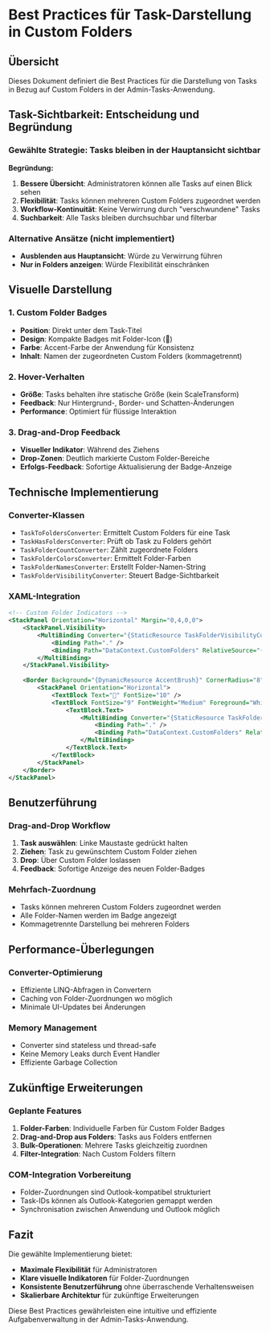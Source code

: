 # Best Practices für Task-Darstellung in Custom Folders

## Übersicht

Dieses Dokument definiert die Best Practices für die Darstellung von Tasks in Bezug auf Custom Folders in der Admin-Tasks-Anwendung.

## Task-Sichtbarkeit: Entscheidung und Begründung

### **Gewählte Strategie: Tasks bleiben in der Hauptansicht sichtbar**

**Begründung:**
1. **Bessere Übersicht**: Administratoren können alle Tasks auf einen Blick sehen
2. **Flexibilität**: Tasks können mehreren Custom Folders zugeordnet werden
3. **Workflow-Kontinuität**: Keine Verwirrung durch "verschwundene" Tasks
4. **Suchbarkeit**: Alle Tasks bleiben durchsuchbar und filterbar

### Alternative Ansätze (nicht implementiert)
- **Ausblenden aus Hauptansicht**: Würde zu Verwirrung führen
- **Nur in Folders anzeigen**: Würde Flexibilität einschränken

## Visuelle Darstellung

### 1. Custom Folder Badges
- **Position**: Direkt unter dem Task-Titel
- **Design**: Kompakte Badges mit Folder-Icon (📁)
- **Farbe**: Accent-Farbe der Anwendung für Konsistenz
- **Inhalt**: Namen der zugeordneten Custom Folders (kommagetrennt)

### 2. Hover-Verhalten
- **Größe**: Tasks behalten ihre statische Größe (kein ScaleTransform)
- **Feedback**: Nur Hintergrund-, Border- und Schatten-Änderungen
- **Performance**: Optimiert für flüssige Interaktion

### 3. Drag-and-Drop Feedback
- **Visueller Indikator**: Während des Ziehens
- **Drop-Zonen**: Deutlich markierte Custom Folder-Bereiche
- **Erfolgs-Feedback**: Sofortige Aktualisierung der Badge-Anzeige

## Technische Implementierung

### Converter-Klassen
- `TaskToFoldersConverter`: Ermittelt Custom Folders für eine Task
- `TaskHasFoldersConverter`: Prüft ob Task zu Folders gehört
- `TaskFolderCountConverter`: Zählt zugeordnete Folders
- `TaskFolderColorsConverter`: Ermittelt Folder-Farben
- `TaskFolderNamesConverter`: Erstellt Folder-Namen-String
- `TaskFolderVisibilityConverter`: Steuert Badge-Sichtbarkeit

### XAML-Integration
```xml
<!-- Custom Folder Indicators -->
<StackPanel Orientation="Horizontal" Margin="0,4,0,0">
    <StackPanel.Visibility>
        <MultiBinding Converter="{StaticResource TaskFolderVisibilityConverter}">
            <Binding Path="." />
            <Binding Path="DataContext.CustomFolders" RelativeSource="{RelativeSource AncestorType=Window}" />
        </MultiBinding>
    </StackPanel.Visibility>
    
    <Border Background="{DynamicResource AccentBrush}" CornerRadius="8" Padding="6,2">
        <StackPanel Orientation="Horizontal">
            <TextBlock Text="📁" FontSize="10" />
            <TextBlock FontSize="9" FontWeight="Medium" Foreground="White">
                <TextBlock.Text>
                    <MultiBinding Converter="{StaticResource TaskFolderNamesConverter}">
                        <Binding Path="." />
                        <Binding Path="DataContext.CustomFolders" RelativeSource="{RelativeSource AncestorType=Window}" />
                    </MultiBinding>
                </TextBlock.Text>
            </TextBlock>
        </StackPanel>
    </Border>
</StackPanel>
```

## Benutzerführung

### Drag-and-Drop Workflow
1. **Task auswählen**: Linke Maustaste gedrückt halten
2. **Ziehen**: Task zu gewünschtem Custom Folder ziehen
3. **Drop**: Über Custom Folder loslassen
4. **Feedback**: Sofortige Anzeige des neuen Folder-Badges

### Mehrfach-Zuordnung
- Tasks können mehreren Custom Folders zugeordnet werden
- Alle Folder-Namen werden im Badge angezeigt
- Kommagetrennte Darstellung bei mehreren Folders

## Performance-Überlegungen

### Converter-Optimierung
- Effiziente LINQ-Abfragen in Convertern
- Caching von Folder-Zuordnungen wo möglich
- Minimale UI-Updates bei Änderungen

### Memory Management
- Converter sind stateless und thread-safe
- Keine Memory Leaks durch Event Handler
- Effiziente Garbage Collection

## Zukünftige Erweiterungen

### Geplante Features
1. **Folder-Farben**: Individuelle Farben für Custom Folder Badges
2. **Drag-and-Drop aus Folders**: Tasks aus Folders entfernen
3. **Bulk-Operationen**: Mehrere Tasks gleichzeitig zuordnen
4. **Filter-Integration**: Nach Custom Folders filtern

### COM-Integration Vorbereitung
- Folder-Zuordnungen sind Outlook-kompatibel strukturiert
- Task-IDs können als Outlook-Kategorien gemappt werden
- Synchronisation zwischen Anwendung und Outlook möglich

## Fazit

Die gewählte Implementierung bietet:
- **Maximale Flexibilität** für Administratoren
- **Klare visuelle Indikatoren** für Folder-Zuordnungen
- **Konsistente Benutzerführung** ohne überraschende Verhaltensweisen
- **Skalierbare Architektur** für zukünftige Erweiterungen

Diese Best Practices gewährleisten eine intuitive und effiziente Aufgabenverwaltung in der Admin-Tasks-Anwendung.